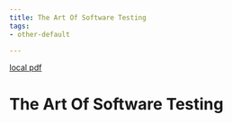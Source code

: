 ```yaml
---
title: The Art Of Software Testing
tags:
- other-default

---
```


[local pdf](../../../pdfs/the-art-of-software-testing-en-3rd-edition.pdf)

# The Art Of Software Testing
